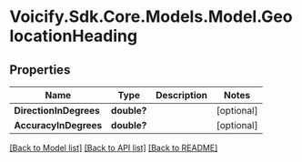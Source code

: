 # Voicify.Sdk.Core.Models.Model.GeolocationHeading
## Properties

Name | Type | Description | Notes
------------ | ------------- | ------------- | -------------
**DirectionInDegrees** | **double?** |  | [optional] 
**AccuracyInDegrees** | **double?** |  | [optional] 

[[Back to Model list]](../README.md#documentation-for-models) [[Back to API list]](../README.md#documentation-for-api-endpoints) [[Back to README]](../README.md)

